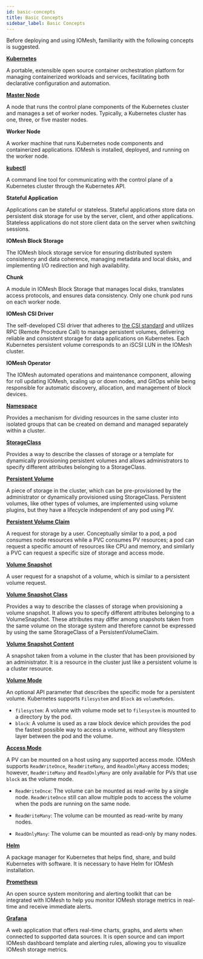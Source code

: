 ```yaml
---
id: basic-concepts
title: Basic Concepts
sidebar_label: Basic Concepts
---
```


Before deploying and using IOMesh, familiarity with the following concepts is suggested.

[**Kubernetes**](https://kubernetes.io/)

A portable, extensible open source container orchestration platform for managing containerized workloads and services, facilitating both declarative configuration and automation.

[**Master Node**](https://kubernetes.io/docs/concepts/overview/components/#control-plane-components)

A node that runs the control plane components of the Kubernetes cluster and manages a set of worker nodes. Typically, a Kubernetes cluster has one, three, or five master nodes. 

**Worker Node**

A worker machine that runs Kubernetes node components and containerized applications. IOMesh is installed, deployed, and running on the worker node. 

[**kubectl**](https://kubernetes.io/docs/reference/kubectl/)

A command line tool for communicating with the control plane of a Kubernetes cluster through the Kubernetes API.

**Stateful Application**

Applications can be stateful or stateless. Stateful applications store data on persistent disk storage for use by the server, client, and other applications. Stateless applications do not store client data on the server when switching sessions.

**IOMesh Block Storage**

The IOMesh block storage service for ensuring distributed system consistency and data coherence, managing metadata and local disks, and implementing I/O redirection and high availability.

**Chunk**

A module in IOMesh Block Storage that manages local disks, translates access protocols, and ensures data consistency. Only one chunk pod runs on each worker node.

**IOMesh CSI Driver**

The self-developed CSI driver that adheres to [the CSI standard](https://github.com/container-storage-interface/spec/blob/master/spec.md) and utilizes RPC (Remote Procedure Call)  to manage persistent volumes, delivering reliable and consistent storage for data applications on Kubernetes. Each Kubernetes persistent volume corresponds to an iSCSI LUN in the IOMesh cluster.

**IOMesh Operator**

The IOMesh automated operations and maintenance component, allowing for roll updating IOMesh, scaling up or down nodes, and GitOps while being responsible for automatic discovery, allocation, and management of block devices.

[**Namespace**](https://kubernetes.io/docs/concepts/overview/working-with-objects/namespaces/)

Provides a mechanism for dividing resources in the same cluster into isolated groups that can be created on demand and managed separately within a cluster.

[**StorageClass**](https://kubernetes.io/docs/concepts/storage/storage-classes/)

Provides a way to describe the classes of storage or a template for dynamically provisioning persistent volumes and allows administrators to specify different attributes belonging to a StorageClass.

[**Persistent Volume**](https://kubernetes.io/docs/concepts/storage/persistent-volumes/)

A piece of storage in the cluster, which can be pre-provisioned by the administrator or dynamically provisioned using StorageClass. Persistent volumes, like other types of volumes, are implemented using volume plugins, but they have a lifecycle independent of any pod using PV. 

[**Persistent Volume Claim**](https://kubernetes.io/docs/concepts/storage/persistent-volumes/)

A request for storage by a user. Conceptually similar to a pod, a pod consumes node resources while a PVC consumes PV resources; a pod can request a specific amount of resources like CPU and memory, and similarly a PVC can request a specific size of storage and access mode.

[**Volume Snapshot**](https://kubernetes.io/docs/concepts/storage/volume-snapshots/)

A user request for a snapshot of a volume, which is similar to a persistent volume request.

[**Volume Snapshot Class**](https://kubernetes.io/docs/concepts/storage/volume-snapshot-classes/)

Provides a way to describe the classes of storage when provisioning a volume snapshot. It allows you to specify different attributes belonging to a VolumeSnapshot. These attributes may differ among snapshots taken from the same volume on the storage system and therefore cannot be expressed by using the same StorageClass of a PersistentVolumeClaim.

[**Volume Snapshot Content**](https://kubernetes.io/docs/concepts/storage/volume-snapshots/#volume-snapshot-contents)

A snapshot taken from a volume in the cluster that has been provisioned by an administrator. It is a resource in the cluster just like a persistent volume is a cluster resource.

[**Volume Mode**](https://kubernetes.io/docs/concepts/storage/persistent-volumes/#volume-mode)

An optional API parameter that describes the specific mode for a persistent volume. Kubernetes supports `Filesystem` and `Block` as `volumeModes`. 

- `filesystem`: A volume with volume mode set to `filesystem` is mounted to a directory by the pod.
- `block`: A volume is used as a raw block device which provides the pod the fastest possible way to access a volume, without any filesystem layer between the pod and the volume.

[**Access Mode**](https://kubernetes.io/docs/concepts/storage/persistent-volumes/#access-modes)

A PV can be mounted on a host using any supported access mode. IOMesh supports `ReadWriteOnce`, `ReadWriteMany`, and `ReadOnlyMany` access modes; however, `ReadWriteMany` and `ReadOnlyMany` are only available for PVs that use `block` as the volume mode.

- `ReadWriteOnce`: The volume can be mounted as read-write by a single node. `ReadWriteOnce` still can allow multiple pods to access the volume when the pods are running on the same node.

- `ReadWriteMany`: The volume can be mounted as read-write by many nodes.

- `ReadOnlyMany`: The volume can be mounted as read-only by many nodes.

[**Helm**](https://helm.sh/)

A package manager for Kubernetes that helps find, share, and build Kubernetes with software. It is necessary to have Helm for IOMesh installation.

[**Prometheus**](https://prometheus.io/)

An open source system monitoring and alerting toolkit that can be integrated with IOMesh to help you monitor IOMesh storage metrics in real-time and receive immediate alerts.

[**Grafana**](https://grafana.com/)

A web application that offers real-time charts, graphs, and alerts when connected to supported data sources. It is open source and can import IOMesh dashboard template and alerting rules, allowing you to visualize IOMesh storage metrics.







